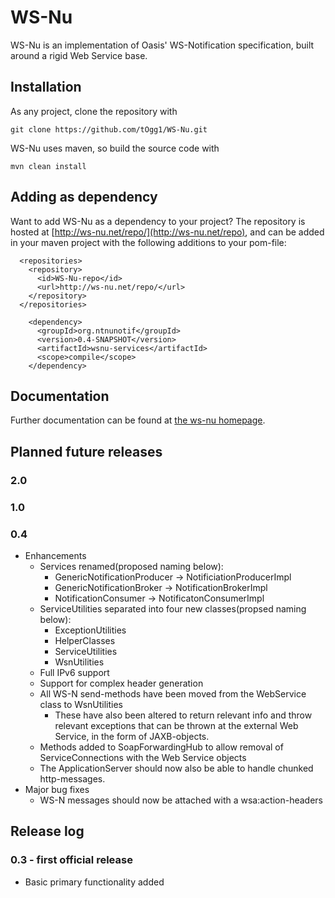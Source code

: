 # WS-Nu

WS-Nu is an implementation of Oasis' WS-Notification specification, built around a rigid Web Service base.

## Installation

As any project, clone the repository with

```
git clone https://github.com/tOgg1/WS-Nu.git
```

WS-Nu uses maven, so build the source code with 

```
mvn clean install
```

## Adding as dependency

Want to add WS-Nu as a dependency to your project? The repository is hosted at [http://ws-nu.net/repo/](http://ws-nu.net/repo), and can be added in your maven project 
with the following additions to your pom-file:

```
  <repositories>
    <repository>
      <id>WS-Nu-repo</id>
      <url>http://ws-nu.net/repo/</url>
    </repository>
  </repositories>
```

```
    <dependency>
      <groupId>org.ntnunotif</groupId>
      <version>0.4-SNAPSHOT</version>
      <artifactId>wsnu-services</artifactId>
      <scope>compile</scope>
    </dependency>
```

## Documentation

Further documentation can be found at [the ws-nu homepage](http://ws-nu.net).

## Planned future releases

### 2.0

### 1.0

### 0.4

* Enhancements
  * Services renamed(proposed naming below):
    * GenericNotificationProducer -> NotificiationProducerImpl
    * GenericNotificationBroker -> NotificationBrokerImpl
    * NotificationConsumer -> NotificatonConsumerImpl
  * ServiceUtilities separated into four new classes(propsed naming below):
    * ExceptionUtilities
    * HelperClasses
    * ServiceUtilities
    * WsnUtilities
  * Full IPv6 support
  * Support for complex header generation 
  * All WS-N send-methods have been moved from the WebService class to WsnUtilities
    * These have also been altered to return relevant info and throw relevant exceptions that can be thrown at the external Web Service, in the form of JAXB-objects.
  * Methods added to SoapForwardingHub to allow removal of ServiceConnections with the Web Service objects
  * The ApplicationServer should now also be able to handle chunked http-messages.
* Major bug fixes
  * WS-N messages should now be attached with a wsa:action-headers
  
## Release log

### 0.3 - first official release 

* Basic primary functionality added

